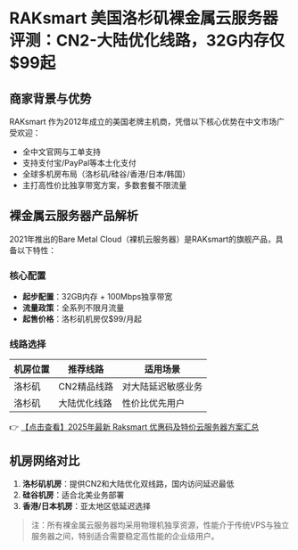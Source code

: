 # RAKsmart 美国洛杉矶裸金属云服务器评测：CN2-大陆优化线路，32G内存仅$99起

## 商家背景与优势

RAKsmart 作为2012年成立的美国老牌主机商，凭借以下核心优势在中文市场广受欢迎：
- 全中文官网与工单支持
- 支持支付宝/PayPal等本土化支付
- 全球多机房布局（洛杉矶/硅谷/香港/日本/韩国）
- 主打高性价比独享带宽方案，多数套餐不限流量

## 裸金属云服务器产品解析

2021年推出的Bare Metal Cloud（裸机云服务器）是RAKsmart的旗舰产品，具备以下特性：

### 核心配置
- **起步配置**：32GB内存 + 100Mbps独享带宽
- **流量政策**：全系列不限月流量
- **起售价格**：洛杉矶机房仅$99/月起

### 线路选择
| 机房位置 | 推荐线路       | 适用场景           |
|----------|----------------|--------------------|
| 洛杉矶   | CN2精品线路    | 对大陆延迟敏感业务 |
| 洛杉矶   | 大陆优化线路   | 性价比优先用户     |

👉 [【点击查看】2025年最新 Raksmart 优惠码及特价云服务器方案汇总](https://bit.ly/raksmart)

## 机房网络对比
1. **洛杉矶机房**：提供CN2和大陆优化双线路，国内访问延迟最低
2. **硅谷机房**：适合北美业务部署
3. **香港/日本机房**：亚太地区低延迟选择

> 注：所有裸金属云服务器均采用物理机独享资源，性能介于传统VPS与独立服务器之间，特别适合需要稳定高性能的企业级用户。